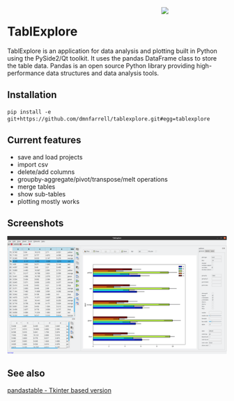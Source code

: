 <img align="right" src=https://raw.githubusercontent.com/dmnfarrell/pandasqtable/master/logo.png width=150px>

# TablExplore

TablExplore is an application for data analysis and plotting built in Python using the PySide2/Qt toolkit.  It uses the pandas DataFrame class to store the table data. Pandas is an open source Python library providing high-performance data structures and data analysis tools.

## Installation

```
pip install -e git+https://github.com/dmnfarrell/tablexplore.git#egg=tablexplore
```

## Current features

* save and load projects
* import csv
* delete/add columns
* groupby-aggregate/pivot/transpose/melt operations
* merge tables
* show sub-tables
* plotting mostly works

## Screenshots

<img src=docs/images/scr1.png width=600px>

## See also

[pandastable - Tkinter based version](https://github.com/dmnfarrell/pandastable)
